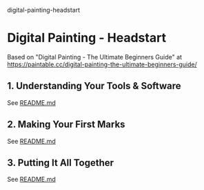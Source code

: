 digital-painting-headstart
# Digital Painting - Headstart

Based on "Digital Painting - The Ultimate Beginners Guide" at https://paintable.cc/digital-painting-the-ultimate-beginners-guide/

## 1. Understanding Your Tools & Software
See [README.md](/001/README.md)

## 2. Making Your First Marks
See [README.md](/002/README.md)

## 3. Putting It All Together
See [README.md](/003/README.md)
